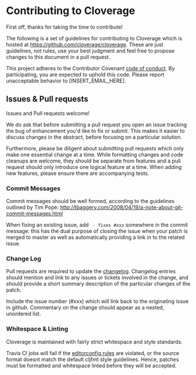 # Contributing to Cloverage

First off, thanks for taking the time to contribute!

The following is a set of guidelines for contributing to Cloverage which is
hosted at https://github.com/cloverage/cloverage. These are just guidelines,
not rules, use your best judgment and feel free to propose changes to this
document in a pull request.

This project adheres to the Contributor Covenant [code of
conduct](CODE_OF_CONDUCT.md).  By participating, you are expected to uphold
this code. Please report unacceptable behavior to [INSERT_EMAIL_HERE].

## Issues & Pull requests

Issues and Pull requests welcome!

We do ask that before submitting a pull request you open an issue tracking the
bug of enhancement you'd like to fix or submit. This makes it easier to discuss
changes in the abstract, before focusing on a particular solution.

Furthermore, please be diligent about submitting pull requests which only make
one essential change at a time. While formatting changes and code cleanups are
welcome, they should be separate from features and a pull request should only
introduce one logical feature at a time. When adding new features, please
ensure there are accompanying tests.

### Commit Messages

Commit messages should be well formed, according to the guidelines outlined by
Tim Pope: http://tbaggery.com/2008/04/19/a-note-about-git-commit-messages.html

When fixing an existing issue, add ` - fixes #xxx` somewhere in the commit
message: this has the dual purpose of closing the issue when your patch is
merged to master as well as automatically providing a link in to the related
issue.

### Change Log

Pull requests are required to update the [changelog](CHANGELOG.md).
Changelog entries should mention and link to any issues or tickets
involved in the change, and should provide a short summary description
of the particular changes of the patch.

Include the issue number (#xxx) which will link back to the originating issue
in github. Commentary on the change should appear as a nested, unordered list.

### Whitespace & Linting

Cloverage is maintained with fairly strict whitespace and style standards.

Travis CI jobs will fail if the [editorconfig rules](.editorconfig) are
violated, or the source format doesnt match the default cljfmt style
guidelines. Hence, patches must be formatted and whitespace linted before they
will be accepted.
